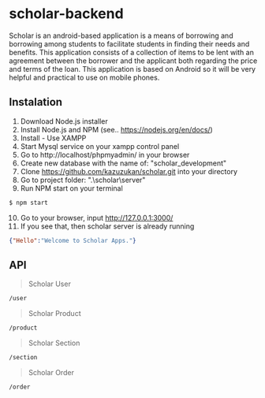 # scholar-backend
Scholar is an android-based application is a means of borrowing and borrowing among students to facilitate students in finding their needs and benefits. This application consists of a collection of items to be lent with an agreement between the borrower and the applicant both regarding the price and terms of the loan. This application is based on Android so it will be very helpful and practical to use on mobile phones.

## Instalation
1. Download Node.js installer
2. Install Node.js and NPM (see.. https://nodejs.org/en/docs/)
3. Install - Use XAMPP
4. Start Mysql service on your xampp control panel
5. Go to http://localhost/phpmyadmin/ in your browser 
6. Create new database with the name of: "scholar_development"
7. Clone https://github.com/kazuzukan/scholar.git into your directory
8. Go to project folder: ".\scholar\server"
9. Run NPM start on your terminal
```bash
$ npm start
```
10. Go to your browser, input http://127.0.0.1:3000/
11. If you see that, then scholar server is already running
```json
{"Hello":"Welcome to Scholar Apps."}
```

## API
> Scholar User
```bash
/user
```
> Scholar Product
```bash
/product
```
> Scholar Section
```bash
/section
```
> Scholar Order
```bash
/order
```
